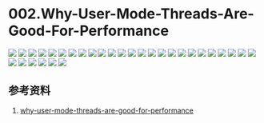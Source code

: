 # 002.Why-User-Mode-Threads-Are-Good-For-Performance
<img src="./PPTS/why-usermode-threads-are-good-for-performance-1-2048.webp">
<img src="./PPTS/why-usermode-threads-are-good-for-performance-2-2048.webp">
<img src="./PPTS/why-usermode-threads-are-good-for-performance-3-2048.webp">
<img src="./PPTS/why-usermode-threads-are-good-for-performance-4-2048.webp">
<img src="./PPTS/why-usermode-threads-are-good-for-performance-5-2048.webp">
<img src="./PPTS/why-usermode-threads-are-good-for-performance-6-2048.webp">
<img src="./PPTS/why-usermode-threads-are-good-for-performance-7-2048.webp">
<img src="./PPTS/why-usermode-threads-are-good-for-performance-8-2048.webp">
<img src="./PPTS/why-usermode-threads-are-good-for-performance-9-2048.webp">
<img src="./PPTS/why-usermode-threads-are-good-for-performance-10-2048.webp">
<img src="./PPTS/why-usermode-threads-are-good-for-performance-11-2048.webp">
<img src="./PPTS/why-usermode-threads-are-good-for-performance-12-2048.webp">
<img src="./PPTS/why-usermode-threads-are-good-for-performance-13-2048.webp">
<img src="./PPTS/why-usermode-threads-are-good-for-performance-14-2048.webp">
<img src="./PPTS/why-usermode-threads-are-good-for-performance-15-2048.webp">
<img src="./PPTS/why-usermode-threads-are-good-for-performance-16-2048.webp">
<img src="./PPTS/why-usermode-threads-are-good-for-performance-17-2048.webp">
<img src="./PPTS/why-usermode-threads-are-good-for-performance-18-2048.webp">
<img src="./PPTS/why-usermode-threads-are-good-for-performance-19-2048.webp">
<img src="./PPTS/why-usermode-threads-are-good-for-performance-20-2048.webp">
<img src="./PPTS/why-usermode-threads-are-good-for-performance-21-2048.webp">
<img src="./PPTS/why-usermode-threads-are-good-for-performance-22-2048.webp">
<img src="./PPTS/why-usermode-threads-are-good-for-performance-23-2048.webp">
<img src="./PPTS/why-usermode-threads-are-good-for-performance-24-2048.webp">
<img src="./PPTS/why-usermode-threads-are-good-for-performance-25-2048.webp">
<img src="./PPTS/why-usermode-threads-are-good-for-performance-26-2048.webp">
<img src="./PPTS/why-usermode-threads-are-good-for-performance-27-2048.webp">
<img src="./PPTS/why-usermode-threads-are-good-for-performance-28-2048.webp">
<img src="./PPTS/why-usermode-threads-are-good-for-performance-29-2048.webp">
<img src="./PPTS/why-usermode-threads-are-good-for-performance-30-2048.webp">
<img src="./PPTS/why-usermode-threads-are-good-for-performance-31-2048.webp">


## 参考资料
1. [why-user-mode-threads-are-good-for-performance](https://www.p99conf.io/session/why-user-mode-threads-are-good-for-performance)